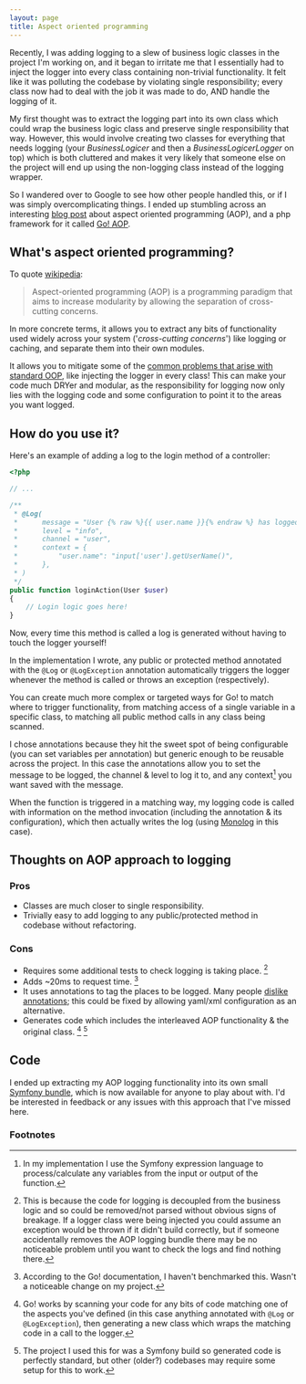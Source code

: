 ```yaml
---
layout: page
title: Aspect oriented programming
---
```


Recently, I was adding logging to a slew of business logic classes in the project
I'm working on, and it began to irritate me that I essentially had to inject the
logger into every class containing non-trivial functionality. It felt like it was
polluting the codebase by violating single responsibility; every class now had to
deal with the job it was made to do, AND handle the logging of it.

My first thought was to extract the logging part into its own class which could
wrap the business logic class and preserve single responsibility that way. However,
this would involve creating two classes for everything that needs logging (your
_BusinessLogicer_ and then a _BusinessLogicerLogger_ on top) which is both cluttered
and makes it very likely that someone else on the project will end up using the
non-logging class instead of the logging wrapper.

So I wandered over to Google to see how other people handled this, or if I was
simply overcomplicating things. I ended up stumbling across an interesting [blog
post](http://go.aopphp.com/blog/2013/07/21/implementing-logging-aspect-with-doctrine-annotations/)
about aspect oriented programming (AOP), and a php framework for it called [Go! AOP](https://github.com/goaop/framework).

## What's aspect oriented programming?

To quote [wikipedia](https://en.wikipedia.org/wiki/Aspect-oriented_programming):

> Aspect-oriented programming (AOP) is a programming paradigm that aims to increase modularity by allowing the separation of cross-cutting concerns.

In more concrete terms, it allows you to extract any bits of functionality used
widely across your system ('_cross-cutting concerns_') like logging or caching,
and separate them into their own modules.

It allows you to mitigate some of the [common problems that arise with standard OOP](http://i.imgur.com/Q0vFcHd.png), like injecting the logger in every
class! This can make your code much DRYer and modular, as the responsibility for
logging now only lies with the logging code and some configuration to point it to
the areas you want logged.

## How do you use it?

Here's an example of adding a log to the login method of a controller:

```php
<?php

// ...

/**
 * @Log(
 *      message = "User {% raw %}{{ user.name }}{% endraw %} has logged in",
 *      level = "info",
 *      channel = "user",
 *      context = {
 *          "user.name": "input['user'].getUserName()",
 *      },
 * )
 */
public function loginAction(User $user)
{
    // Login logic goes here!
}
```

Now, every time this method is called a log is generated without having to touch
the logger yourself!

In the implementation I wrote, any public or protected method annotated with the
`@Log` or `@LogException` annotation automatically triggers the logger whenever
the method is called or throws an exception (respectively).

You can create much more complex or targeted ways for Go! to match where to
trigger functionality, from matching access of a single variable in a specific
class, to matching all public method calls in any class being scanned.

I chose annotations because they hit the sweet spot of being configurable (you
can set variables per annotation) but generic enough to be reusable across the
project. In this case the annotations allow you to set the message to be logged,
the channel & level to log it to, and any context[^fn-log-context] you want saved with the message.

When the function is triggered in a matching way, my logging code is called with information on the method invocation (including the annotation & its configuration), which then actually writes the log (using [Monolog](https://github.com/Seldaek/monolog) in this case).

## Thoughts on AOP approach to logging

### Pros

- Classes are much closer to single responsibility.
- Trivially easy to add logging to any public/protected method in codebase without refactoring.

### Cons

- Requires some additional tests to check logging is taking place. [^fn-logging-tests]
- Adds ~20ms to request time. [^fn-request-time]
- It uses annotations to tag the places to be logged. Many people [dislike annotations](https://r.je/php-annotations-are-an-abomination.html);
  this could be fixed by allowing yaml/xml configuration as an alternative.
- Generates code which includes the interleaved AOP functionality & the original class. [^fn-generated-code] [^fn-generated-code-ok]

## Code

I ended up extracting my AOP logging functionality into its own small
[Symfony bundle](https://github.com/jall/AopMonologBundle), which is
now available for anyone to play about with. I'd be interested in feedback
or any issues with this approach that I've missed here.

### Footnotes

[^fn-log-context]: In my implementation I use the Symfony expression language to process/calculate any variables from the input or output of the function.
[^fn-request-time]: According to the Go! documentation, I haven't benchmarked this. Wasn't a noticeable change on my project.
[^fn-generated-code]: Go! works by scanning your code for any bits of code matching one of the aspects you've defined (in this case anything annotated with `@Log` or `@LogException`), then generating a new class which wraps the matching code in a call to the logger.
[^fn-generated-code-ok]: The project I used this for was a Symfony build so generated code is perfectly standard, but other (older?) codebases may require some setup for this to work.
[^fn-logging-tests]: This is because the code for logging is decoupled from the business logic and so could be removed/not parsed without obvious signs of breakage. If a logger class were being injected you could assume an exception would be thrown if it didn't build correctly, but if someone accidentally removes the AOP logging bundle there may be no noticeable problem until you want to check the logs and find nothing there.
